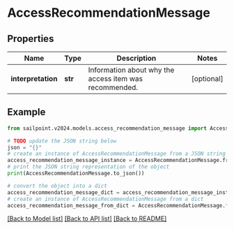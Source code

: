 # AccessRecommendationMessage


## Properties

Name | Type | Description | Notes
------------ | ------------- | ------------- | -------------
**interpretation** | **str** | Information about why the access item was recommended. | [optional] 

## Example

```python
from sailpoint.v2024.models.access_recommendation_message import AccessRecommendationMessage

# TODO update the JSON string below
json = "{}"
# create an instance of AccessRecommendationMessage from a JSON string
access_recommendation_message_instance = AccessRecommendationMessage.from_json(json)
# print the JSON string representation of the object
print(AccessRecommendationMessage.to_json())

# convert the object into a dict
access_recommendation_message_dict = access_recommendation_message_instance.to_dict()
# create an instance of AccessRecommendationMessage from a dict
access_recommendation_message_from_dict = AccessRecommendationMessage.from_dict(access_recommendation_message_dict)
```
[[Back to Model list]](../README.md#documentation-for-models) [[Back to API list]](../README.md#documentation-for-api-endpoints) [[Back to README]](../README.md)


